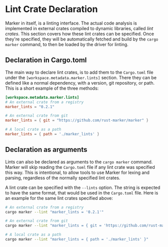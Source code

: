# Lint Crate Declaration

Marker in itself, is a linting interface. The actual code analysis is implemented in external crates compiled to dynamic libraries, called *lint crates*. This section covers how these lint crates can be specified. Once they're specified, they will be automatically fetched and build by the `cargo marker` command, to then be loaded by the driver for linting.

<!-- toc -->

## Declaration in Cargo.toml

The main way to declare lint crates, is to add them to the `Cargo.toml` file under the `[workspace.metadata.marker.lints]` section. There they can be defined like a normal dependency, with a version, git repository, or path. This is a short example of the three methods:

<!-- region replace-version stable -->
```toml
[workspace.metadata.marker.lints]
# An external crate from a registry
marker_lints = "0.2.1"

# An external crate from git
marker_lints = { git = "https://github.com/rust-marker/marker" }

# A local crate as a path
marker_lints = { path = './marker_lints' }
```
<!-- endregion replace-version stable -->

## Declaration as arguments

Lints can also be declared as arguments to the `cargo marker` command. Marker will skip reading the `Cargo.toml` file if any lint crate was specified this way. This is intentional, to allow tools to use Marker for lexing and parsing, regardless of the normally specified lint crates.

A lint crate can be specified with the `--lints` option. The string is expected to have the same format, that would be used in the `Cargo.toml` file. Here is an example for the same lint crates specified above:

<!-- region replace-version stable -->
```sh
# An external crate from a registry
cargo marker --lint "marker_lints = '0.2.1'"

# An external crate from git
cargo marker --lint "marker_lints = { git = 'https://github.com/rust-marker/marker' }"

# A local crate as a path
cargo marker --lint "marker_lints = { path = './marker_lints' }"
```
<!-- endregion replace-version stable -->
